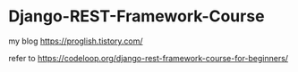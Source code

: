# Django-REST-Framework-Course



my blog https://proglish.tistory.com/

refer to https://codeloop.org/django-rest-framework-course-for-beginners/

